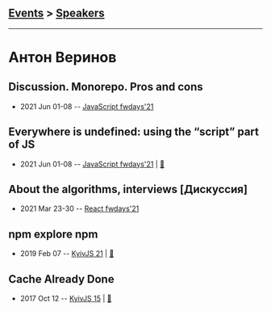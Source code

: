 ## [Events](../README.md) > [Speakers](../speakers.md)
---

# Антон Веринов

## Discussion. Monorepo. Pros and cons
- 2021 Jun 01-08 -- [JavaScript fwdays&#39;21](https://youtu.be/BOitBqzP_ic)    
## Everywhere is undefined: using the “script” part of JS
- 2021 Jun 01-08 -- [JavaScript fwdays&#39;21](https://youtu.be/GfD-MYaWjIU)  | [:notebook:](https://www.slideshare.net/fwdays/everywhere-is-undefined-using-the-script-part-of-js-anton-verinov)  
## About the algorithms, interviews [Дискуссия]
- 2021 Mar 23-30 -- [React fwdays&#39;21](https://youtu.be/P3KsGYhPQt8)    
## npm explore npm
- 2019 Feb 07 -- [KyivJS 21](https://www.youtube.com/watch?v=RRAQXLaBCEk)  | [:notebook:](https://drive.google.com/file/d/1Jgej6L44BeaOofCqr5Kwr7kLxivrQDjk/view)  
## Cache Already Done
- 2017 Oct 12 -- [KyivJS 15](https://www.youtube.com/watch?v=rv-5FtJxNic)  | [:notebook:](http://anton.codes/talks/cache/)  
